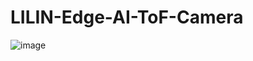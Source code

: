 # LILIN-Edge-AI-ToF-Camera

![image](https://github.com/LILINOpenGitHub/LILIN-Edge-AI-ToF-Camera/blob/main/images/ds632.jpg)
